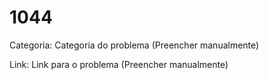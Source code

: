 # 1044

Categoria: Categoria do problema (Preencher manualmente)

Link: Link para o problema (Preencher manualmente)
